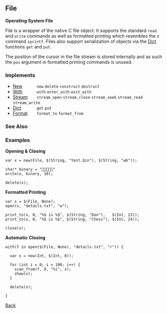 File
----
__Operating System File__

File is a wrapper of the native C file object. It supports the standard `read` and `write` commands as well as formatted printing which resembles the c command `sprintf`. Files also support serialization of objects via the [Dict](reference/dict) functions `get` and `put`.

The position of the cursor in the file stream is stored internally and as such the `pos` argument in formatted printing commands is unused.


### Implements

* <span style="width:75px; float:left;">[New](new)</span> `new` `delete` `construct` `destruct`
* <span style="width:75px; float:left;">[With](with)</span> `with` `enter_with` `exit_with`
* <span style="width:75px; float:left;">[Stream](stream)</span> `stream_open` `stream_close` `stream_seek` `stream_read` `stream_write`
* <span style="width:75px; float:left;">[Dict](dict)</span> `get` `put`
* <span style="width:75px; float:left;">[Format](format)</span> `format_to` `format_from`


### See Also



### Examples

__Opening & Closing__
    
    var x = new(File, $(String, "test.bin"), $(String, "wb"));
  
    char* binary = "     "
    write(x, binary, 10);
    
    delete(x);
    
__Formatted Printing__
    
    var x = $(File, None);
    open(x, "details.txt", "w");
    
    print_to(x, 0, "%$ is %$", $(String, "Dan"),   $(Int, 23));
    print_to(x, 0, "%$ is %$", $(String, "Chess"), $(Int, 24));
    
    close(x);
    
__Automatic Closing__
    
    with(f in open($(File, None), "details.txt", "r")) {
      
      var x = new(Int, $(Int, 0));
      
      for (int i = 0; i < 100; i++) {
        scan_from(f, 0, "%i", x);
        show(x);
      }
      
      delete(x);
      
    }

[Back](/documentation)
